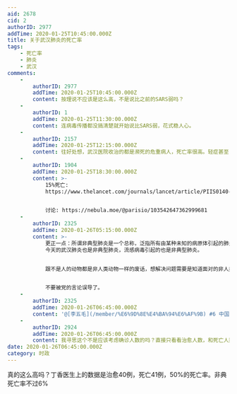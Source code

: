 ```yaml
---
aid: 2678
cid: 2
authorID: 2977
addTime: 2020-01-25T10:45:00.000Z
title: 关于武汉肺炎的死亡率
tags:
    - 死亡率
    - 肺炎
    - 武汉
comments:
    -
        authorID: 2977
        addTime: 2020-01-25T10:45:00.000Z
        content: 按理说不应该是这么高，不是说比之前的SARS弱吗？
    -
        authorID: 1
        addTime: 2020-01-25T11:30:00.000Z
        content: 连病毒传播都没搞清楚就开始说比SARS弱，花式稳人心。
    -
        authorID: 2157
        addTime: 2020-01-25T12:15:00.000Z
        content: 往好处想，武汉医院收治的都是濒死的危重病人，死亡率很高。轻症甚至自愈的，很可能没有收治确诊，也就没有纳入统计。
    -
        authorID: 1904
        addTime: 2020-01-25T18:30:00.000Z
        content: >-
            15%死亡:
            https://www.thelancet.com/journals/lancet/article/PIIS0140-6736(20)30183-5/fulltext


            讨论: https://nebula.moe/@parisio/103542647362999681
    -
        authorID: 2325
        addTime: 2020-01-26T05:15:00.000Z
        content: >-
            更正一点：所谓非典型肺炎是一个总称，泛指所有由某种未知的病原体引起的肺炎。这些病原体，有可能是冠状病毒、肺炎支原体、肺炎衣原体或嗜肺军团菌引起的肺炎症状，也可泛指不是由细菌所引起的肺炎症状。
            今天的武汉肺炎也是非典型肺炎，流感病毒引起的也是非典型肺炎。


            跟不是人的动物都是非人类动物一样的废话，想解决问题需要是知道面对的非人类是猫是狗是牛是马是外星人。


            不要被党的言论误导了。
    -
        authorID: 2325
        addTime: 2020-01-26T06:45:00.000Z
        content: '@[李五毛](/member/%E6%9D%8E%E4%BA%94%E6%AF%9B) #6 中国人被割的税款足够100%免费医疗。'
    -
        authorID: 2924
        addTime: 2020-01-26T06:45:00.000Z
        content: 我寻思这个不是应该考虑确诊人数的吗？直接只看看治愈人数，和死亡人数能对？
date: 2020-01-26T06:45:00.000Z
category: 时政
---
```


真的这么高吗？丁香医生上的数据是治愈40例，死亡41例，50%的死亡率。非典死亡率不过6%
